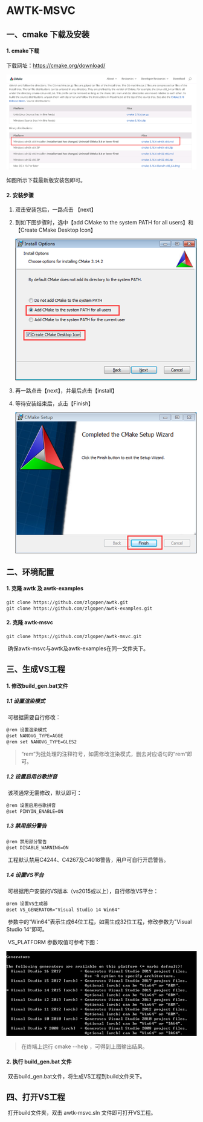 # AWTK-MSVC

## 一、cmake 下载及安装

#### 1. cmake下载

下载网址：https://cmake.org/download/

![cmake download](docs/images/download.png)

如图所示下载最新版安装包即可。

#### 2. 安装步骤

1. 双击安装包后，一路点击 【next】

2. 到如下图步骤时，选中【add CMake to the system PATH for all users】和【Create CMake Desktop Icon】

   ![AddPath](docs/images/AddPath.png)

3. 再一路点击【next】，并最后点击【install】

4. 等待安装结束后，点击【Finish】

   ![finish](docs/images/finish.png)

## 二、环境配置

#### 1. 克隆 awtk 及 awtk-examples

```
git clone https://github.com/zlgopen/awtk.git
git clone https://github.com/zlgopen/awtk-examples.git
```

#### 2. 克隆 awtk-msvc

```
git clone https://github.com/zlgopen/awtk-msvc.git
```

​	确保awtk-msvc与awtk及awtk-examples在同一文件夹下。

## 三、生成VS工程

#### 1. 修改build_gen.bat文件

##### 1.1 设置渲染模式

​	可根据需要自行修改：

	@rem 设置渲染模式
	@set NANOVG_TYPE=AGGE
	@rem set NANOVG_TYPE=GLES2
> “rem”为批处理的注释符号，如需修改渲染模式，删去对应语句的“rem“即可。

##### 1.2  设置启用谷歌拼音

​	该项通常无需修改，默认即可：

	@rem 设置启用谷歌拼音
	@set PINYIN_ENABLE=ON

##### 1.3 禁用部分警告

```
@rem 禁用部分警告
@set DISABLE_WARNING=ON
```

​	工程默认禁用C4244、C4267及C4018警告，用户可自行开启警告。

##### 1.4 设置VS平台

​	可根据用户安装的VS版本（vs2015或以上），自行修改VS平台：

```
@rem 设置VS生成器
@set VS_GENERATOR="Visual Studio 14 Win64"
```

​	参数中的“Win64”表示生成64位工程，如需生成32位工程，修改参数为"Visual Studio 14“即可。

​	VS_PLATFORM 参数取值可参考下图：

![generator](docs/images/generator.png)

> 在终端上运行 cmake --help ，可得到上图输出结果。

#### 2. 执行 build_gen.bat 文件

​	双击build_gen.bat文件，将生成VS工程到build文件夹下。

## 四、打开VS工程

​	打开build文件夹，双击 awtk-msvc.sln 文件即可打开VS工程。